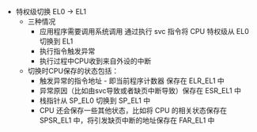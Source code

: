 - 特权级切换 EL0 -> EL1  
	- 三种情况  
		- 应用程序需要调用系统调用 通过执行 svc 指令将 CPU 特权级从 EL0 切换到 EL1  
		- 执行指令触发异常  
		- 执行过程中CPU收到来自外设的中断  
	- 切换时CPU保存的状态包括：  
		- 触发异常的指令地址 - 即当前程序计数器 保存在 ELR_EL1 中  
		- 异常原因（比如由svc导致或者缺页中断导致）保存在 ESR_EL1 中  
		- 栈指针从 SP_EL0 切换到 SP_EL1 中  
		- CPU 还会保存一些其他状态，比如将 CPU 的相关状态保存在 SPSR_EL1 中，将引发缺页中断的地址保存在 FAR_EL1 中  